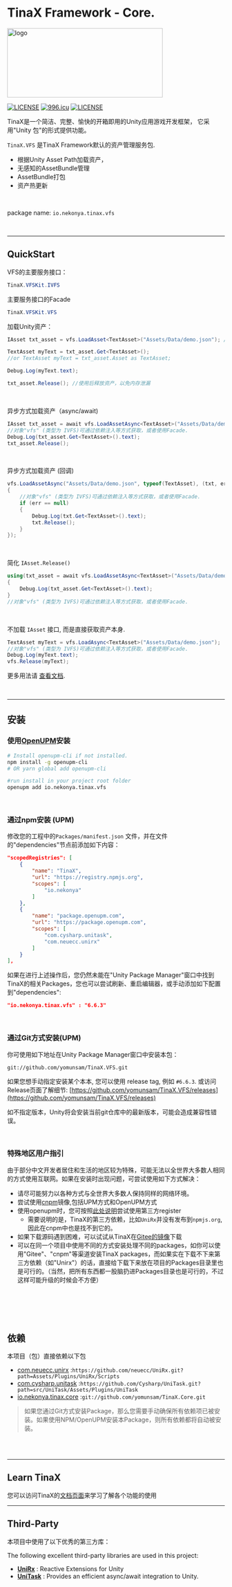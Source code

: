 # TinaX Framework - Core.

<img src="https://github.com/yomunsam/TinaX.Core/raw/master/readme_res/logo.png" width = "360" height = "160" alt="logo" align=center />

[![LICENSE](https://img.shields.io/badge/license-NPL%20(The%20996%20Prohibited%20License)-blue.svg)](https://github.com/996icu/996.ICU/blob/master/LICENSE)
<a href="https://996.icu"><img src="https://img.shields.io/badge/link-996.icu-red.svg" alt="996.icu"></a>
[![LICENSE](https://camo.githubusercontent.com/890acbdcb87868b382af9a4b1fac507b9659d9bf/68747470733a2f2f696d672e736869656c64732e696f2f62616467652f6c6963656e73652d4d49542d626c75652e737667)](https://github.com/yomunsam/TinaX/blob/master/LICENSE)

<!-- [![LICENSE](https://camo.githubusercontent.com/3867ce531c10be1c59fae9642d8feca417d39b58/68747470733a2f2f696d672e736869656c64732e696f2f6769746875622f6c6963656e73652f636f6f6b6965592f596561726e696e672e737667)](https://github.com/yomunsam/TinaX/blob/master/LICENSE) -->

TinaX是一个简洁、完整、愉快的开箱即用的Unity应用游戏开发框架， 它采用"Unity 包"的形式提供功能。

`TinaX.VFS` 是TinaX Framework默认的资产管理服务包.

- 根据Unity Asset Path加载资产，
- 无感知的AssetBundle管理
- AssetBundle打包
- 资产热更新

<br>

package name: `io.nekonya.tinax.vfs`

<br>

------

## QuickStart

VFS的主要服务接口：

``` csharp
TinaX.VFSKit.IVFS
```
主要服务接口的Facade

``` csharp
TinaX.VFSKit.VFS
```


加载Unity资产：

``` csharp 
IAsset txt_asset = vfs.LoadAsset<TextAsset>("Assets/Data/demo.json"); //对象"vfs" (类型为 IVFS)可通过依赖注入等方式获取，或者使用Facade.

TextAsset myText = txt_asset.Get<TextAsset>();
//or TextAsset myText = txt_asset.Asset as TextAsset;

Debug.Log(myText.text);

txt_asset.Release(); //使用后释放资产，以免内存泄漏
```

<br>

异步方式加载资产（async/await)

``` csharp
IAsset txt_asset = await vfs.LoadAssetAsync<TextAsset>("Assets/Data/demo.json")
//对象"vfs" (类型为 IVFS)可通过依赖注入等方式获取，或者使用Facade.
Debug.Log(txt_asset.Get<TextAsset>().text);
txt_asset.Release();
```

<br>

异步方式加载资产 (回调)

``` csharp
vfs.LoadAssetAsync("Assets/Data/demo.json", typeof(TextAsset), (txt, err) =>
{
    //对象"vfs" (类型为 IVFS)可通过依赖注入等方式获取，或者使用Facade.
    if (err == null)
    {
        Debug.Log(txt.Get<TextAsset>().text);
        txt.Release();
    }
});
```

<br>

简化 `IAsset.Release()`

``` csharp
using(txt_asset = await vfs.LoadAssetAsync<TextAsset>("Assets/Data/demo.json"))
{
    Debug.Log(txt_asset.Get<TextAsset>().text);
}
//对象"vfs" (类型为 IVFS)可通过依赖注入等方式获取，或者使用Facade.
```

<br>

不加载 `IAsset` 接口, 而是直接获取资产本身.

``` csharp
TextAsset myText = vfs.LoadAsync<TextAsset>("Assets/Data/demo.json");
//对象"vfs" (类型为 IVFS)可通过依赖注入等方式获取，或者使用Facade.
Debug.Log(myText.text);
vfs.Release(myText);
```

更多用法请 [查看文档](https://tinax.corala.space).

<br>

------

## 安装

### 使用[OpenUPM](https://openupm.com/)安装

``` bash
# Install openupm-cli if not installed.
npm install -g openupm-cli
# OR yarn global add openupm-cli

#run install in your project root folder
openupm add io.nekonya.tinax.vfs
```

<br>

### 通过npm安装 (UPM)

修改您的工程中的`Packages/manifest.json` 文件，并在文件的"dependencies"节点前添加如下内容：

``` json
"scopedRegistries": [
    {
        "name": "TinaX",
        "url": "https://registry.npmjs.org",
        "scopes": [
            "io.nekonya"
        ]
    },
    {
        "name": "package.openupm.com",
        "url": "https://package.openupm.com",
        "scopes": [
            "com.cysharp.unitask",
            "com.neuecc.unirx"
        ]
    }
],
```

如果在进行上述操作后，您仍然未能在"Unity Package Manager"窗口中找到TinaX的相关Packages，您也可以尝试刷新、重启编辑器，或手动添加如下配置到"dependencies":

``` json
"io.nekonya.tinax.vfs" : "6.6.3"
```

<br>

### 通过Git方式安装(UPM)

你可使用如下地址在Unity Package Manager窗口中安装本包： 

```
git://github.com/yomunsam/TinaX.VFS.git
```

如果您想手动指定安装某个本本, 您可以使用 release tag, 例如 `#6.6.3`. 或访问Release页面了解细节: [https://github.com/yomunsam/TinaX.VFS/releases](https://github.com/yomunsam/TinaX.VFS/releases)

如不指定版本，Unity将会安装当前git仓库中的最新版本，可能会造成兼容性错误。

<br>

### 特殊地区用户指引

由于部分中文开发者居住和生活的地区较为特殊，可能无法以全世界大多数人相同的方式使用互联网。如果在安装时出现问题，可尝试使用如下方式解决：

- 请尽可能努力以各种方式与全世界大多数人保持同样的网络环境。
- 尝试使用[cnpm](https://developer.aliyun.com/mirror/NPM?from=tnpm)镜像,包括UPM方式和OpenUPM方式
- 使用openupm时，您可按照[此处说明](https://github.com/openupm/openupm-cli#command-options)尝试使用第三方register 
    - 需要说明的是，TinaX的第三方依赖，比如`UniRx`并没有发布到`npmjs.org`, 因此在cnpm中也是找不到它的。
- 如果下载源码遇到困难，可以试试从TinaX在[Gitee的镜像](https://gitee.com/organizations/nekonyas/projects)下载
- 可以在同一个项目中使用不同的方式安装处理不同的packages，如你可以使用"Gitee"、"cnpm"等渠道安装TinaX packages，而如果实在下载不下来第三方依赖（如"Unirx"）的话，直接给下载下来放在项目的Packages目录里也是可行的。（当然，把所有东西都一股脑扔进Packages目录也是可行的，不过这样可能升级的时候会不方便）



<br><br>
------

## 依赖

本项目（包）直接依赖以下包

- [com.neuecc.unirx](https://github.com/neuecc/UniRx#upm-package) :`https://github.com/neuecc/UniRx.git?path=Assets/Plugins/UniRx/Scripts`
- [com.cysharp.unitask](https://github.com/Cysharp/UniTask#install-via-git-url) :`https://github.com/Cysharp/UniTask.git?path=src/UniTask/Assets/Plugins/UniTask`
- [io.nekonya.tinax.core](https://github.com/yomunsam/tinax.core) :`git://github.com/yomunsam/TinaX.Core.git`

> 如果您通过Git方式安装Package，那么您需要手动确保所有依赖项已被安装。如果使用NPM/OpenUPM安装本Package，则所有依赖都将自动被安装。 

<br><br>

------

## Learn TinaX

您可以访问TinaX的[文档页面](https://tinax.corala.space/#/cmn-hans)来学习了解各个功能的使用

------

## Third-Party

本项目中使用了以下优秀的第三方库：

The following excellent third-party libraries are used in this project:

- **[UniRx](https://github.com/neuecc/UniRx)** : Reactive Extensions for Unity
- **[UniTask](https://github.com/Cysharp/UniTask)** : Provides an efficient async/await integration to Unity.
